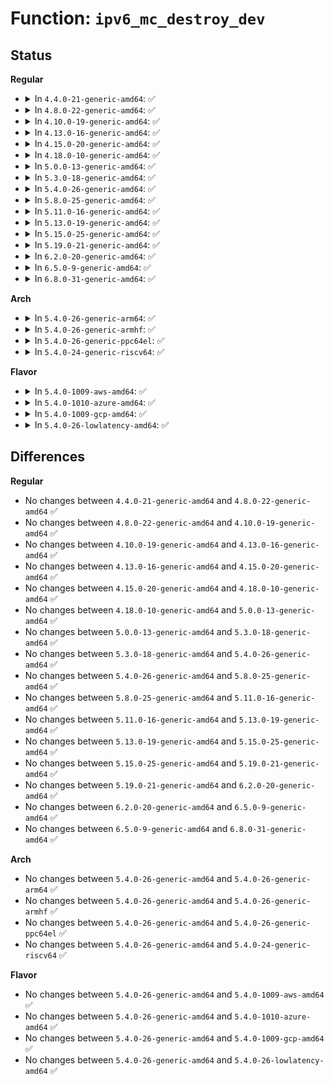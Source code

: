# Function: <code>ipv6_mc_destroy_dev</code>

## Status
<b>Regular</b>
<ul>
<li>
<details>
<summary>In <code>4.4.0-21-generic-amd64</code>: ✅</summary>

```c
void ipv6_mc_destroy_dev(struct inet6_dev * idev)
```

```json
{
  "name": "ipv6_mc_destroy_dev",
  "collision_type": "Unique Global",
  "inline_type": "No",
  "funcs": [
    {
      "addr": 18446744071587158096,
      "name": "ipv6_mc_destroy_dev",
      "external": true,
      "loc": "net/ipv6/mcast.c:2546",
      "file": "net/ipv6/mcast.c",
      "inline": "seen, unknown",
      "caller_inline": [],
      "caller_func": [
        "net/ipv6/addrconf.c:addrconf_ifdown"
      ]
    }
  ],
  "symbols": [
    {
      "addr": 18446744071587158096,
      "name": "ipv6_mc_destroy_dev",
      "section": ".text",
      "bind": "STB_GLOBAL",
      "size": 142
    }
  ]
}
```
</details>
</li>
<li>
<details>
<summary>In <code>4.8.0-22-generic-amd64</code>: ✅</summary>

```c
void ipv6_mc_destroy_dev(struct inet6_dev * idev)
```

```json
{
  "name": "ipv6_mc_destroy_dev",
  "collision_type": "Unique Global",
  "inline_type": "No",
  "funcs": [
    {
      "addr": 18446744071587610768,
      "name": "ipv6_mc_destroy_dev",
      "external": true,
      "loc": "net/ipv6/mcast.c:2545",
      "file": "net/ipv6/mcast.c",
      "inline": "seen, unknown",
      "caller_inline": [],
      "caller_func": [
        "net/ipv6/addrconf.c:addrconf_ifdown"
      ]
    }
  ],
  "symbols": [
    {
      "addr": 18446744071587610768,
      "name": "ipv6_mc_destroy_dev",
      "section": ".text",
      "bind": "STB_GLOBAL",
      "size": 142
    }
  ]
}
```
</details>
</li>
<li>
<details>
<summary>In <code>4.10.0-19-generic-amd64</code>: ✅</summary>

```c
void ipv6_mc_destroy_dev(struct inet6_dev * idev)
```

```json
{
  "name": "ipv6_mc_destroy_dev",
  "collision_type": "Unique Global",
  "inline_type": "No",
  "funcs": [
    {
      "addr": 18446744071587815328,
      "name": "ipv6_mc_destroy_dev",
      "external": true,
      "loc": "net/ipv6/mcast.c:2573",
      "file": "net/ipv6/mcast.c",
      "inline": "seen, unknown",
      "caller_inline": [],
      "caller_func": [
        "net/ipv6/addrconf.c:addrconf_ifdown"
      ]
    }
  ],
  "symbols": [
    {
      "addr": 18446744071587815328,
      "name": "ipv6_mc_destroy_dev",
      "section": ".text",
      "bind": "STB_GLOBAL",
      "size": 142
    }
  ]
}
```
</details>
</li>
<li>
<details>
<summary>In <code>4.13.0-16-generic-amd64</code>: ✅</summary>

```c
void ipv6_mc_destroy_dev(struct inet6_dev * idev)
```

```json
{
  "name": "ipv6_mc_destroy_dev",
  "collision_type": "Unique Global",
  "inline_type": "No",
  "funcs": [
    {
      "addr": 18446744071587972640,
      "name": "ipv6_mc_destroy_dev",
      "external": true,
      "loc": "net/ipv6/mcast.c:2571",
      "file": "net/ipv6/mcast.c",
      "inline": "seen, unknown",
      "caller_inline": [],
      "caller_func": [
        "net/ipv6/addrconf.c:addrconf_ifdown"
      ]
    }
  ],
  "symbols": [
    {
      "addr": 18446744071587972640,
      "name": "ipv6_mc_destroy_dev",
      "section": ".text",
      "bind": "STB_GLOBAL",
      "size": 142
    }
  ]
}
```
</details>
</li>
<li>
<details>
<summary>In <code>4.15.0-20-generic-amd64</code>: ✅</summary>

```c
void ipv6_mc_destroy_dev(struct inet6_dev * idev)
```

```json
{
  "name": "ipv6_mc_destroy_dev",
  "collision_type": "Unique Global",
  "inline_type": "No",
  "funcs": [
    {
      "addr": 18446744071588508560,
      "name": "ipv6_mc_destroy_dev",
      "external": true,
      "loc": "net/ipv6/mcast.c:2573",
      "file": "net/ipv6/mcast.c",
      "inline": "seen, unknown",
      "caller_inline": [],
      "caller_func": [
        "net/ipv6/addrconf.c:addrconf_ifdown"
      ]
    }
  ],
  "symbols": [
    {
      "addr": 18446744071588508560,
      "name": "ipv6_mc_destroy_dev",
      "section": ".text",
      "bind": "STB_GLOBAL",
      "size": 142
    }
  ]
}
```
</details>
</li>
<li>
<details>
<summary>In <code>4.18.0-10-generic-amd64</code>: ✅</summary>

```c
void ipv6_mc_destroy_dev(struct inet6_dev * idev)
```

```json
{
  "name": "ipv6_mc_destroy_dev",
  "collision_type": "Unique Global",
  "inline_type": "No",
  "funcs": [
    {
      "addr": 18446744071588872464,
      "name": "ipv6_mc_destroy_dev",
      "external": true,
      "loc": "net/ipv6/mcast.c:2599",
      "file": "net/ipv6/mcast.c",
      "inline": "seen, unknown",
      "caller_inline": [],
      "caller_func": [
        "net/ipv6/addrconf.c:addrconf_ifdown"
      ]
    }
  ],
  "symbols": [
    {
      "addr": 18446744071588872464,
      "name": "ipv6_mc_destroy_dev",
      "section": ".text",
      "bind": "STB_GLOBAL",
      "size": 142
    }
  ]
}
```
</details>
</li>
<li>
<details>
<summary>In <code>5.0.0-13-generic-amd64</code>: ✅</summary>

```c
void ipv6_mc_destroy_dev(struct inet6_dev * idev)
```

```json
{
  "name": "ipv6_mc_destroy_dev",
  "collision_type": "Unique Global",
  "inline_type": "No",
  "funcs": [
    {
      "addr": 18446744071589095840,
      "name": "ipv6_mc_destroy_dev",
      "external": true,
      "loc": "net/ipv6/mcast.c:2599",
      "file": "net/ipv6/mcast.c",
      "inline": "seen, unknown",
      "caller_inline": [],
      "caller_func": [
        "net/ipv6/addrconf.c:addrconf_ifdown"
      ]
    }
  ],
  "symbols": [
    {
      "addr": 18446744071589095840,
      "name": "ipv6_mc_destroy_dev",
      "section": ".text",
      "bind": "STB_GLOBAL",
      "size": 142
    }
  ]
}
```
</details>
</li>
<li>
<details>
<summary>In <code>5.3.0-18-generic-amd64</code>: ✅</summary>

```c
void ipv6_mc_destroy_dev(struct inet6_dev * idev)
```

```json
{
  "name": "ipv6_mc_destroy_dev",
  "collision_type": "Unique Global",
  "inline_type": "No",
  "funcs": [
    {
      "addr": 18446744071589550032,
      "name": "ipv6_mc_destroy_dev",
      "external": true,
      "loc": "net/ipv6/mcast.c:2598",
      "file": "net/ipv6/mcast.c",
      "inline": "seen, unknown",
      "caller_inline": [],
      "caller_func": [
        "net/ipv6/addrconf.c:addrconf_ifdown"
      ]
    }
  ],
  "symbols": [
    {
      "addr": 18446744071589550032,
      "name": "ipv6_mc_destroy_dev",
      "section": ".text",
      "bind": "STB_GLOBAL",
      "size": 138
    }
  ]
}
```
</details>
</li>
<li>
<details>
<summary>In <code>5.4.0-26-generic-amd64</code>: ✅</summary>

```c
void ipv6_mc_destroy_dev(struct inet6_dev * idev)
```

```json
{
  "name": "ipv6_mc_destroy_dev",
  "collision_type": "Unique Global",
  "inline_type": "No",
  "funcs": [
    {
      "addr": 18446744071589774096,
      "name": "ipv6_mc_destroy_dev",
      "external": true,
      "loc": "net/ipv6/mcast.c:2598",
      "file": "net/ipv6/mcast.c",
      "inline": "seen, unknown",
      "caller_inline": [],
      "caller_func": [
        "net/ipv6/addrconf.c:addrconf_ifdown"
      ]
    }
  ],
  "symbols": [
    {
      "addr": 18446744071589774096,
      "name": "ipv6_mc_destroy_dev",
      "section": ".text",
      "bind": "STB_GLOBAL",
      "size": 138
    }
  ]
}
```
</details>
</li>
<li>
<details>
<summary>In <code>5.8.0-25-generic-amd64</code>: ✅</summary>

```c
void ipv6_mc_destroy_dev(struct inet6_dev * idev)
```

```json
{
  "name": "ipv6_mc_destroy_dev",
  "collision_type": "Unique Global",
  "inline_type": "No",
  "funcs": [
    {
      "addr": 18446744071590794384,
      "name": "ipv6_mc_destroy_dev",
      "external": true,
      "loc": "net/ipv6/mcast.c:2595",
      "file": "net/ipv6/mcast.c",
      "inline": "seen, unknown",
      "caller_inline": [],
      "caller_func": [
        "net/ipv6/addrconf.c:ipv6_add_dev"
      ]
    }
  ],
  "symbols": [
    {
      "addr": 18446744071590794384,
      "name": "ipv6_mc_destroy_dev",
      "section": ".text",
      "bind": "STB_GLOBAL",
      "size": 250
    }
  ]
}
```
</details>
</li>
<li>
<details>
<summary>In <code>5.11.0-16-generic-amd64</code>: ✅</summary>

```c
void ipv6_mc_destroy_dev(struct inet6_dev * idev)
```

```json
{
  "name": "ipv6_mc_destroy_dev",
  "collision_type": "Unique Global",
  "inline_type": "No",
  "funcs": [
    {
      "addr": 18446744071590853680,
      "name": "ipv6_mc_destroy_dev",
      "external": true,
      "loc": "net/ipv6/mcast.c:2595",
      "file": "net/ipv6/mcast.c",
      "inline": "seen, unknown",
      "caller_inline": [],
      "caller_func": [
        "net/ipv6/addrconf.c:ipv6_add_dev"
      ]
    }
  ],
  "symbols": [
    {
      "addr": 18446744071590853680,
      "name": "ipv6_mc_destroy_dev",
      "section": ".text",
      "bind": "STB_GLOBAL",
      "size": 250
    }
  ]
}
```
</details>
</li>
<li>
<details>
<summary>In <code>5.13.0-19-generic-amd64</code>: ✅</summary>

```c
void ipv6_mc_destroy_dev(struct inet6_dev * idev)
```

```json
{
  "name": "ipv6_mc_destroy_dev",
  "collision_type": "Unique Global",
  "inline_type": "No",
  "funcs": [
    {
      "addr": 18446744071590782320,
      "name": "ipv6_mc_destroy_dev",
      "external": true,
      "loc": "net/ipv6/mcast.c:2782",
      "file": "net/ipv6/mcast.c",
      "inline": "seen, unknown",
      "caller_inline": [],
      "caller_func": [
        "net/ipv6/addrconf.c:ipv6_add_dev"
      ]
    }
  ],
  "symbols": [
    {
      "addr": 18446744071590782320,
      "name": "ipv6_mc_destroy_dev",
      "section": ".text",
      "bind": "STB_GLOBAL",
      "size": 513
    }
  ]
}
```
</details>
</li>
<li>
<details>
<summary>In <code>5.15.0-25-generic-amd64</code>: ✅</summary>

```c
void ipv6_mc_destroy_dev(struct inet6_dev * idev)
```

```json
{
  "name": "ipv6_mc_destroy_dev",
  "collision_type": "Unique Global",
  "inline_type": "No",
  "funcs": [
    {
      "addr": 18446744071591600128,
      "name": "ipv6_mc_destroy_dev",
      "external": true,
      "loc": "net/ipv6/mcast.c:2781",
      "file": "net/ipv6/mcast.c",
      "inline": "seen, unknown",
      "caller_inline": [],
      "caller_func": [
        "net/ipv6/addrconf.c:ipv6_add_dev"
      ]
    }
  ],
  "symbols": [
    {
      "addr": 18446744071591600128,
      "name": "ipv6_mc_destroy_dev",
      "section": ".text",
      "bind": "STB_GLOBAL",
      "size": 513
    }
  ]
}
```
</details>
</li>
<li>
<details>
<summary>In <code>5.19.0-21-generic-amd64</code>: ✅</summary>

```c
void ipv6_mc_destroy_dev(struct inet6_dev * idev)
```

```json
{
  "name": "ipv6_mc_destroy_dev",
  "collision_type": "Unique Global",
  "inline_type": "No",
  "funcs": [
    {
      "addr": 18446744071593292912,
      "name": "ipv6_mc_destroy_dev",
      "external": true,
      "loc": "net/ipv6/mcast.c:2783",
      "file": "net/ipv6/mcast.c",
      "inline": "seen, unknown",
      "caller_inline": [],
      "caller_func": [
        "net/ipv6/addrconf.c:ipv6_add_dev"
      ]
    }
  ],
  "symbols": [
    {
      "addr": 18446744071593292912,
      "name": "ipv6_mc_destroy_dev",
      "section": ".text",
      "bind": "STB_GLOBAL",
      "size": 535
    }
  ]
}
```
</details>
</li>
<li>
<details>
<summary>In <code>6.2.0-20-generic-amd64</code>: ✅</summary>

```c
void ipv6_mc_destroy_dev(struct inet6_dev * idev)
```

```json
{
  "name": "ipv6_mc_destroy_dev",
  "collision_type": "Unique Global",
  "inline_type": "No",
  "funcs": [
    {
      "addr": 18446744071595196752,
      "name": "ipv6_mc_destroy_dev",
      "external": true,
      "loc": "net/ipv6/mcast.c:2783",
      "file": "net/ipv6/mcast.c",
      "inline": "seen, unknown",
      "caller_inline": [],
      "caller_func": [
        "net/ipv6/addrconf.c:ipv6_add_dev"
      ]
    }
  ],
  "symbols": [
    {
      "addr": 18446744071595196752,
      "name": "ipv6_mc_destroy_dev",
      "section": ".text",
      "bind": "STB_GLOBAL",
      "size": 535
    }
  ]
}
```
</details>
</li>
<li>
<details>
<summary>In <code>6.5.0-9-generic-amd64</code>: ✅</summary>

```c
void ipv6_mc_destroy_dev(struct inet6_dev * idev)
```

```json
{
  "name": "ipv6_mc_destroy_dev",
  "collision_type": "Unique Global",
  "inline_type": "No",
  "funcs": [
    {
      "addr": 18446744071595592512,
      "name": "ipv6_mc_destroy_dev",
      "external": true,
      "loc": "net/ipv6/mcast.c:2783",
      "file": "net/ipv6/mcast.c",
      "inline": "seen, unknown",
      "caller_inline": [],
      "caller_func": [
        "net/ipv6/addrconf.c:ipv6_add_dev"
      ]
    }
  ],
  "symbols": [
    {
      "addr": 18446744071595592512,
      "name": "ipv6_mc_destroy_dev",
      "section": ".text",
      "bind": "STB_GLOBAL",
      "size": 525
    }
  ]
}
```
</details>
</li>
<li>
<details>
<summary>In <code>6.8.0-31-generic-amd64</code>: ✅</summary>

```c
void ipv6_mc_destroy_dev(struct inet6_dev * idev)
```

```json
{
  "name": "ipv6_mc_destroy_dev",
  "collision_type": "Unique Global",
  "inline_type": "No",
  "funcs": [
    {
      "addr": 18446744071596435376,
      "name": "ipv6_mc_destroy_dev",
      "external": true,
      "loc": "net/ipv6/mcast.c:2784",
      "file": "net/ipv6/mcast.c",
      "inline": "seen, unknown",
      "caller_inline": [],
      "caller_func": [
        "net/ipv6/addrconf.c:ipv6_add_dev"
      ]
    }
  ],
  "symbols": [
    {
      "addr": 18446744071596435376,
      "name": "ipv6_mc_destroy_dev",
      "section": ".text",
      "bind": "STB_GLOBAL",
      "size": 525
    }
  ]
}
```
</details>
</li>
</ul>
<b>Arch</b>
<ul>
<li>
<details>
<summary>In <code>5.4.0-26-generic-arm64</code>: ✅</summary>

```c
void ipv6_mc_destroy_dev(struct inet6_dev * idev)
```

```json
{
  "name": "ipv6_mc_destroy_dev",
  "collision_type": "Unique Global",
  "inline_type": "No",
  "funcs": [
    {
      "addr": 18446603336503476368,
      "name": "ipv6_mc_destroy_dev",
      "external": true,
      "loc": "net/ipv6/mcast.c:2598",
      "file": "net/ipv6/mcast.c",
      "inline": "seen, unknown",
      "caller_inline": [],
      "caller_func": [
        "net/ipv6/addrconf.c:addrconf_ifdown"
      ]
    }
  ],
  "symbols": [
    {
      "addr": 18446603336503476368,
      "name": "ipv6_mc_destroy_dev",
      "section": ".text",
      "bind": "STB_GLOBAL",
      "size": 364
    }
  ]
}
```
</details>
</li>
<li>
<details>
<summary>In <code>5.4.0-26-generic-armhf</code>: ✅</summary>

```c
void ipv6_mc_destroy_dev(struct inet6_dev * idev)
```

```json
{
  "name": "ipv6_mc_destroy_dev",
  "collision_type": "Unique Global",
  "inline_type": "No",
  "funcs": [
    {
      "addr": 3236129352,
      "name": "ipv6_mc_destroy_dev",
      "external": true,
      "loc": "net/ipv6/mcast.c:2598",
      "file": "net/ipv6/mcast.c",
      "inline": "seen, unknown",
      "caller_inline": [],
      "caller_func": [
        "net/ipv6/addrconf.c:addrconf_ifdown"
      ]
    }
  ],
  "symbols": [
    {
      "addr": 3236129352,
      "name": "ipv6_mc_destroy_dev",
      "section": ".text",
      "bind": "STB_GLOBAL",
      "size": 148
    }
  ]
}
```
</details>
</li>
<li>
<details>
<summary>In <code>5.4.0-26-generic-ppc64el</code>: ✅</summary>

```c
void ipv6_mc_destroy_dev(struct inet6_dev * idev)
```

```json
{
  "name": "ipv6_mc_destroy_dev",
  "collision_type": "Unique Global",
  "inline_type": "No",
  "funcs": [
    {
      "addr": 13835058055297263264,
      "name": "ipv6_mc_destroy_dev",
      "external": true,
      "loc": "net/ipv6/mcast.c:2598",
      "file": "net/ipv6/mcast.c",
      "inline": "seen, unknown",
      "caller_inline": [],
      "caller_func": [
        "net/ipv6/addrconf.c:addrconf_ifdown"
      ]
    }
  ],
  "symbols": [
    {
      "addr": 13835058055297263264,
      "name": "ipv6_mc_destroy_dev",
      "section": ".text",
      "bind": "STB_GLOBAL",
      "size": 212
    }
  ]
}
```
</details>
</li>
<li>
<details>
<summary>In <code>5.4.0-24-generic-riscv64</code>: ✅</summary>

```c
void ipv6_mc_destroy_dev(struct inet6_dev * idev)
```

```json
{
  "name": "ipv6_mc_destroy_dev",
  "collision_type": "Unique Global",
  "inline_type": "No",
  "funcs": [
    {
      "addr": 18446743936279453726,
      "name": "ipv6_mc_destroy_dev",
      "external": true,
      "loc": "net/ipv6/mcast.c:2598",
      "file": "net/ipv6/mcast.c",
      "inline": "seen, unknown",
      "caller_inline": [],
      "caller_func": [
        "net/ipv6/addrconf.c:addrconf_ifdown"
      ]
    }
  ],
  "symbols": [
    {
      "addr": 18446743936279453726,
      "name": "ipv6_mc_destroy_dev",
      "section": ".text",
      "bind": "STB_GLOBAL",
      "size": 202
    }
  ]
}
```
</details>
</li>
</ul>
<b>Flavor</b>
<ul>
<li>
<details>
<summary>In <code>5.4.0-1009-aws-amd64</code>: ✅</summary>

```c
void ipv6_mc_destroy_dev(struct inet6_dev * idev)
```

```json
{
  "name": "ipv6_mc_destroy_dev",
  "collision_type": "Unique Global",
  "inline_type": "No",
  "funcs": [
    {
      "addr": 18446744071589378464,
      "name": "ipv6_mc_destroy_dev",
      "external": true,
      "loc": "net/ipv6/mcast.c:2598",
      "file": "net/ipv6/mcast.c",
      "inline": "seen, unknown",
      "caller_inline": [],
      "caller_func": [
        "net/ipv6/addrconf.c:addrconf_ifdown"
      ]
    }
  ],
  "symbols": [
    {
      "addr": 18446744071589378464,
      "name": "ipv6_mc_destroy_dev",
      "section": ".text",
      "bind": "STB_GLOBAL",
      "size": 138
    }
  ]
}
```
</details>
</li>
<li>
<details>
<summary>In <code>5.4.0-1010-azure-amd64</code>: ✅</summary>

```c
void ipv6_mc_destroy_dev(struct inet6_dev * idev)
```

```json
{
  "name": "ipv6_mc_destroy_dev",
  "collision_type": "Unique Global",
  "inline_type": "No",
  "funcs": [
    {
      "addr": 18446744071589103456,
      "name": "ipv6_mc_destroy_dev",
      "external": true,
      "loc": "net/ipv6/mcast.c:2598",
      "file": "net/ipv6/mcast.c",
      "inline": "seen, unknown",
      "caller_inline": [],
      "caller_func": [
        "net/ipv6/addrconf.c:addrconf_ifdown"
      ]
    }
  ],
  "symbols": [
    {
      "addr": 18446744071589103456,
      "name": "ipv6_mc_destroy_dev",
      "section": ".text",
      "bind": "STB_GLOBAL",
      "size": 138
    }
  ]
}
```
</details>
</li>
<li>
<details>
<summary>In <code>5.4.0-1009-gcp-amd64</code>: ✅</summary>

```c
void ipv6_mc_destroy_dev(struct inet6_dev * idev)
```

```json
{
  "name": "ipv6_mc_destroy_dev",
  "collision_type": "Unique Global",
  "inline_type": "No",
  "funcs": [
    {
      "addr": 18446744071589815328,
      "name": "ipv6_mc_destroy_dev",
      "external": true,
      "loc": "net/ipv6/mcast.c:2598",
      "file": "net/ipv6/mcast.c",
      "inline": "seen, unknown",
      "caller_inline": [],
      "caller_func": [
        "net/ipv6/addrconf.c:addrconf_ifdown"
      ]
    }
  ],
  "symbols": [
    {
      "addr": 18446744071589815328,
      "name": "ipv6_mc_destroy_dev",
      "section": ".text",
      "bind": "STB_GLOBAL",
      "size": 138
    }
  ]
}
```
</details>
</li>
<li>
<details>
<summary>In <code>5.4.0-26-lowlatency-amd64</code>: ✅</summary>

```c
void ipv6_mc_destroy_dev(struct inet6_dev * idev)
```

```json
{
  "name": "ipv6_mc_destroy_dev",
  "collision_type": "Unique Global",
  "inline_type": "No",
  "funcs": [
    {
      "addr": 18446744071589866320,
      "name": "ipv6_mc_destroy_dev",
      "external": true,
      "loc": "net/ipv6/mcast.c:2598",
      "file": "net/ipv6/mcast.c",
      "inline": "seen, unknown",
      "caller_inline": [],
      "caller_func": [
        "net/ipv6/addrconf.c:addrconf_ifdown"
      ]
    }
  ],
  "symbols": [
    {
      "addr": 18446744071589866320,
      "name": "ipv6_mc_destroy_dev",
      "section": ".text",
      "bind": "STB_GLOBAL",
      "size": 138
    }
  ]
}
```
</details>
</li>
</ul>

## Differences
<b>Regular</b>
<ul>
<li>
No changes between <code>4.4.0-21-generic-amd64</code> and <code>4.8.0-22-generic-amd64</code> ✅
</li>
<li>
No changes between <code>4.8.0-22-generic-amd64</code> and <code>4.10.0-19-generic-amd64</code> ✅
</li>
<li>
No changes between <code>4.10.0-19-generic-amd64</code> and <code>4.13.0-16-generic-amd64</code> ✅
</li>
<li>
No changes between <code>4.13.0-16-generic-amd64</code> and <code>4.15.0-20-generic-amd64</code> ✅
</li>
<li>
No changes between <code>4.15.0-20-generic-amd64</code> and <code>4.18.0-10-generic-amd64</code> ✅
</li>
<li>
No changes between <code>4.18.0-10-generic-amd64</code> and <code>5.0.0-13-generic-amd64</code> ✅
</li>
<li>
No changes between <code>5.0.0-13-generic-amd64</code> and <code>5.3.0-18-generic-amd64</code> ✅
</li>
<li>
No changes between <code>5.3.0-18-generic-amd64</code> and <code>5.4.0-26-generic-amd64</code> ✅
</li>
<li>
No changes between <code>5.4.0-26-generic-amd64</code> and <code>5.8.0-25-generic-amd64</code> ✅
</li>
<li>
No changes between <code>5.8.0-25-generic-amd64</code> and <code>5.11.0-16-generic-amd64</code> ✅
</li>
<li>
No changes between <code>5.11.0-16-generic-amd64</code> and <code>5.13.0-19-generic-amd64</code> ✅
</li>
<li>
No changes between <code>5.13.0-19-generic-amd64</code> and <code>5.15.0-25-generic-amd64</code> ✅
</li>
<li>
No changes between <code>5.15.0-25-generic-amd64</code> and <code>5.19.0-21-generic-amd64</code> ✅
</li>
<li>
No changes between <code>5.19.0-21-generic-amd64</code> and <code>6.2.0-20-generic-amd64</code> ✅
</li>
<li>
No changes between <code>6.2.0-20-generic-amd64</code> and <code>6.5.0-9-generic-amd64</code> ✅
</li>
<li>
No changes between <code>6.5.0-9-generic-amd64</code> and <code>6.8.0-31-generic-amd64</code> ✅
</li>
</ul>
<b>Arch</b>
<ul>
<li>
No changes between <code>5.4.0-26-generic-amd64</code> and <code>5.4.0-26-generic-arm64</code> ✅
</li>
<li>
No changes between <code>5.4.0-26-generic-amd64</code> and <code>5.4.0-26-generic-armhf</code> ✅
</li>
<li>
No changes between <code>5.4.0-26-generic-amd64</code> and <code>5.4.0-26-generic-ppc64el</code> ✅
</li>
<li>
No changes between <code>5.4.0-26-generic-amd64</code> and <code>5.4.0-24-generic-riscv64</code> ✅
</li>
</ul>
<b>Flavor</b>
<ul>
<li>
No changes between <code>5.4.0-26-generic-amd64</code> and <code>5.4.0-1009-aws-amd64</code> ✅
</li>
<li>
No changes between <code>5.4.0-26-generic-amd64</code> and <code>5.4.0-1010-azure-amd64</code> ✅
</li>
<li>
No changes between <code>5.4.0-26-generic-amd64</code> and <code>5.4.0-1009-gcp-amd64</code> ✅
</li>
<li>
No changes between <code>5.4.0-26-generic-amd64</code> and <code>5.4.0-26-lowlatency-amd64</code> ✅
</li>
</ul>
